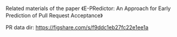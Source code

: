 Related materials of the paper 《E-PRedictor: An Approach for Early Prediction of
Pull Request Acceptance》

PR data dir: https://figshare.com/s/f9ddc1eb27fc22e1ee1a
